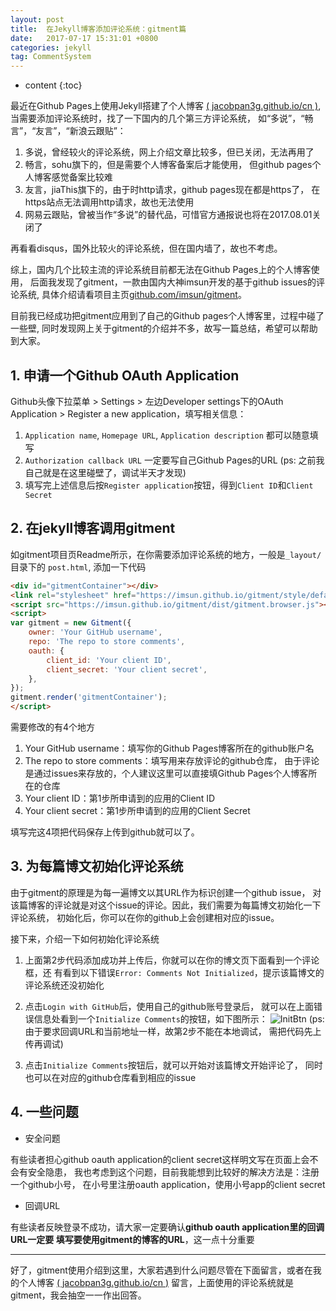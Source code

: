 ```yaml
---
layout: post
title:  在Jekyll博客添加评论系统：gitment篇
date:   2017-07-17 15:31:01 +0800
categories: jekyll
tag: CommentSystem
---
```


* content
{:toc}


最近在Github Pages上使用Jekyll搭建了个人博客
[( jacobpan3g.github.io/cn )](https://jacobpan3g.github.io/cn),
当需要添加评论系统时，找了一下国内的几个第三方评论系统，
如“多说”，“畅言”，“友言”，“新浪云跟贴”：
1. 多说，曾经较火的评论系统，网上介绍文章比较多，但已关闭，无法再用了
2. 畅言，sohu旗下的，但是需要个人博客备案后才能使用，
但github pages个人博客感觉备案比较难
3. 友言，jiaThis旗下的，由于时http请求，github pages现在都是https了，
在https站点无法调用http请求，故也无法使用
4. 网易云跟贴，曾被当作“多说”的替代品，可惜官方通报说也将在2017.08.01关闭了

再看看disqus，国外比较火的评论系统，但在国内墙了，故也不考虑。

综上，国内几个比较主流的评论系统目前都无法在Github Pages上的个人博客使用，
后面我发现了gitment，一款由国内大神imsun开发的基于github issues的评论系统,
具体介绍请看项目主页[github.com/imsun/gitment](https://github.com/imsun/gitment)。

目前我已经成功把gitment应用到了自己的Github pages个人博客里，过程中碰了一些壁,
同时发现网上关于gitment的介绍并不多，故写一篇总结，希望可以帮助到大家。


## 1. 申请一个Github OAuth Application

Github头像下拉菜单 > Settings > 左边Developer settings下的OAuth Application >
Register a new application，填写相关信息：

1. `Application name`, `Homepage URL`, `Application description` 都可以随意填写
2. `Authorization callback URL` 一定要写自己Github Pages的URL
(ps: 之前我自己就是在这里碰壁了，调试半天才发现)
3. 填写完上述信息后按`Register application`按钮，得到`Client ID`和`Client Secret`


## 2. 在jekyll博客调用gitment

如gitment项目页Readme所示，在你需要添加评论系统的地方，一般是`_layout/`目录下的
`post.html`, 添加一下代码
```html
<div id="gitmentContainer"></div>
<link rel="stylesheet" href="https://imsun.github.io/gitment/style/default.css">
<script src="https://imsun.github.io/gitment/dist/gitment.browser.js"></script>
<script>
var gitment = new Gitment({
    owner: 'Your GitHub username',
    repo: 'The repo to store comments',
    oauth: {
        client_id: 'Your client ID',
        client_secret: 'Your client secret',
    },
});
gitment.render('gitmentContainer');
</script>
```
需要修改的有4个地方
1. Your GitHub username：填写你的Github Pages博客所在的github账户名
2. The repo to store comments：填写用来存放评论的github仓库，
由于评论是通过issues来存放的，个人建议这里可以直接填Github Pages个人博客所在的仓库
3. Your client ID：第1步所申请到的应用的Client ID
4. Your client secret：第1步所申请到的应用的Client Secret

填写完这4项把代码保存上传到github就可以了。


## 3. 为每篇博文初始化评论系统

由于gitment的原理是为每一遍博文以其URL作为标识创建一个github issue，
对该篇博客的评论就是对这个issue的评论。因此，我们需要为每篇博文初始化一下评论系统，
初始化后，你可以在你的github上会创建相对应的issue。

接下来，介绍一下如何初始化评论系统

1. 上面第2步代码添加成功并上传后，你就可以在你的博文页下面看到一个评论框，还
有看到以下错误`Error: Comments Not Initialized`，提示该篇博文的评论系统还没初始化

2. 点击`Login with GitHub`后，使用自己的github账号登录后，
就可以在上面错误信息处看到一个`Initialize Comments`的按钮，如下图所示：
![InitBtn](https://jacobpan3g.github.io/img/gitment-in-jekyll.png)
(ps: 由于要求回调URL和当前地址一样，故第2步不能在本地调试，
需把代码先上传再调试)

3. 点击`Initialize Comments`按钮后，就可以开始对该篇博文开始评论了，
同时也可以在对应的github仓库看到相应的issue


## 4. 一些问题

- 安全问题

有些读者担心github oauth application的client secret这样明文写在页面上会不会有安全隐患，
我也考虑到这个问题，目前我能想到比较好的解决方法是：注册一个github小号，
在小号里注册oauth application，使用小号app的client secret

- 回调URL

有些读者反映登录不成功，请大家一定要确认**github oauth application里的回调URL一定要
填写要使用gitment的博客的URL**，这一点十分重要


---

好了，gitment使用介绍到这里，大家若遇到什么问题尽管在下面留言，或者在我的个人博客
[( jacobpan3g.github.io/cn )](https://jacobpan3g.github.io/cn/2017/07/17/gitment-in-jekyll)
留言，上面使用的评论系统就是gitment，我会抽空一一作出回答。
